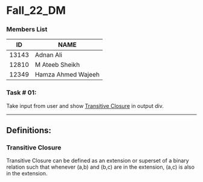 # Fall_22_DM

### Members List
| ID    | NAME         |
| ----- | ------------ |
| 13143 | Adnan Ali |
| 12810 | M Ateeb Sheikh     |
| 12349 | Hamza Ahmed Wajeeh    |

### Task # 01: 
Take input from user and show [Transitive Closure](#TransitiveClosure) in output div.
    
-----------------------
## Definitions:
### <a name="TransitiveClosure">Transitive Closure</a>
Transitive Closure can be defined as an extension or superset of a binary relation such that whenever (a,b) and (b,c) are in the extension, (a,c) is also in the extension.
